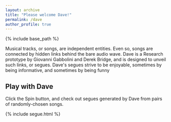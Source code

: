 ```yaml
---
layout: archive
title: "Please welcome Dave!"
permalink: /dave
author_profile: true
---
```

{% include base_path %}

Musical tracks, or songs, are independent entities. Even so, songs are connected by hidden links behind the bare audio wave. Dave is a Research prototype by Giovanni Gabbolini and Derek Bridge, and is designed to unveil such links, or segues. Dave's segues strive to be enjoyable, sometimes by being informative, and sometimes by being funny

## Play with Dave
Click the Spin button, and check out segues generated by Dave from pairs of randomly-chosen songs.

{% include segue.html %}
